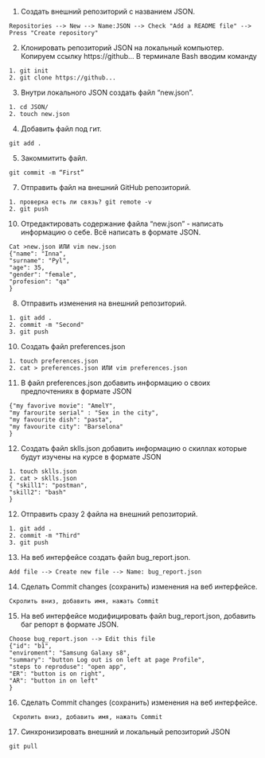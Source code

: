 1. Создать внешний репозиторий c названием JSON. 
```
Repositories --> New --> Name:JSON --> Check "Add a README file" --> Press "Create repository"
```
 
 2. Клонировать репозиторий JSON на локальный компьютер. 
 Копируем ссылку https://github...
  В терминале Bash вводим команду
```
1. git init
2. git clone https://github...
```
 3. Внутри локального JSON создать файл “new.json”. 
 ``` 
1. cd JSON/
2. touch new.json 
 ```

4. Добавить файл под гит.
```
git add . 
```
 5. Закоммитить файл. 
 ```
 git commit -m “First”
 ```
 7. Отправить файл на внешний GitHub репозиторий. 
 ```
 1. проверка есть ли связь? git remote -v 
 2. git push 
 ```
 10. Отредактировать содержание файла “new.json” - написать информацию о себе. Всё написать в формате JSON.
```
Cat >new.json ИЛИ vim new.json
{"name": "Inna",
"surname": "Pyl",
"age": 35,
"gender": "female",
"profesion": "qa"
}
```
 8. Отправить изменения на внешний репозиторий. 
 ```
 1. git add . 
 2. commit -m "Second" 
 3. git push
 ```
 10. Создать файл preferences.json
 ```
 1. touch preferences.json 
 2. cat > preferences.json ИЛИ vim preferences.json
 ```
 11. В файл preferences.json добавить информацию о своих предпочтениях в формате JSON 
 ```
 {"my favorive movie": "AmelY",
"my farourite serial" : "Sex in the city",
"my favourite dish": "pasta",
"my favourite city": "Barselona"
}
```
 12. Создать файл sklls.json добавить информацию о скиллах которые будут изучены на курсе в формате JSON 
 ```
 1. touch sklls.json
 2. cat > sklls.json
 { "skill1": "postman",
 "skill2": "bash"
 }
 ```
 12. Отправить сразу 2 файла на внешний репозиторий.
 ```
 1. git add . 
 2. commit -m "Third" 
 3. git push
 ```
 13. На веб интерфейсе создать файл bug_report.json.
 ```
Add file --> Create new file --> Name: bug_report.json
```
 14. Сделать Commit changes (сохранить) изменения на веб интерфейсе.
 ```
 Скролить вниз, добавить имя, нажать Commit
 ```
 15. На веб интерфейсе модифицировать файл bug_report.json, добавить баг репорт в формате JSON.
 ```
 Choose bug_report.json --> Edit this file
{"id": "b1",
"enviroment": "Samsung Galaxy s8",
"summary": "button Log out is on left at page Profile",
"steps to reproduse": "open app",
"ER": "button is on right",
"AR": "button in on left"
}
```
 16. Сделать Commit changes (сохранить) изменения на веб интерфейсе.
```
 Скролить вниз, добавить имя, нажать Commit
 ```
 17. Синхронизировать внешний и локальный репозиторий JSON 
 ```
 git pull
```
